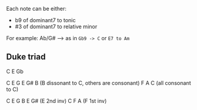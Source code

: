 Each note can be either:

- b9 of dominant7 to tonic
- #3 of dominant7 to relative minor

For example: Ab/G# —> as in `Gb9 -> C` or `E7 to Am`


## Duke triad

C E Gb


C E G
E G# B (B dissonant to C, others are consonant)
F A C (all consonant to C)

C E G
B E G# (E 2nd inv)
C F A (F 1st inv)
